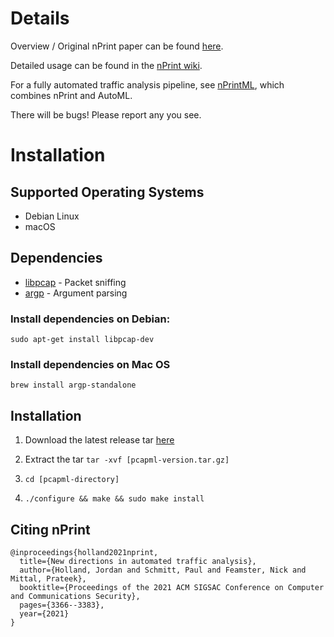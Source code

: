 # Details
Overview / Original nPrint paper can be found [here](https://nprint.github.io/nprint/).

Detailed usage can be found in the [nPrint wiki](https://github.com/nprint/nprint/wiki).

For a fully automated traffic analysis pipeline, see [nPrintML](https://github.com/nprint/nprintML), which combines nPrint and AutoML.

There will be bugs! Please report any you see.

# Installation

## Supported Operating Systems

* Debian Linux
* macOS

## Dependencies

* [libpcap](https://www.tcpdump.org/) - Packet sniffing
* [argp](https://www.gnu.org/software/libc/manual/html_node/Argp.html) - Argument parsing

### Install dependencies on Debian:

`sudo apt-get install libpcap-dev`

### Install dependencies on Mac OS

`brew install argp-standalone`

## Installation

1. Download the latest release tar [here](https://github.com/nprint/pcapml/releases/)
2. Extract the tar `tar -xvf [pcapml-version.tar.gz]`
3. `cd [pcapml-directory]`

2. `./configure && make && sudo make install`

## Citing nPrint

```
@inproceedings{holland2021nprint,
  title={New directions in automated traffic analysis},
  author={Holland, Jordan and Schmitt, Paul and Feamster, Nick and Mittal, Prateek},
  booktitle={Proceedings of the 2021 ACM SIGSAC Conference on Computer and Communications Security},
  pages={3366--3383},
  year={2021}
}
```
